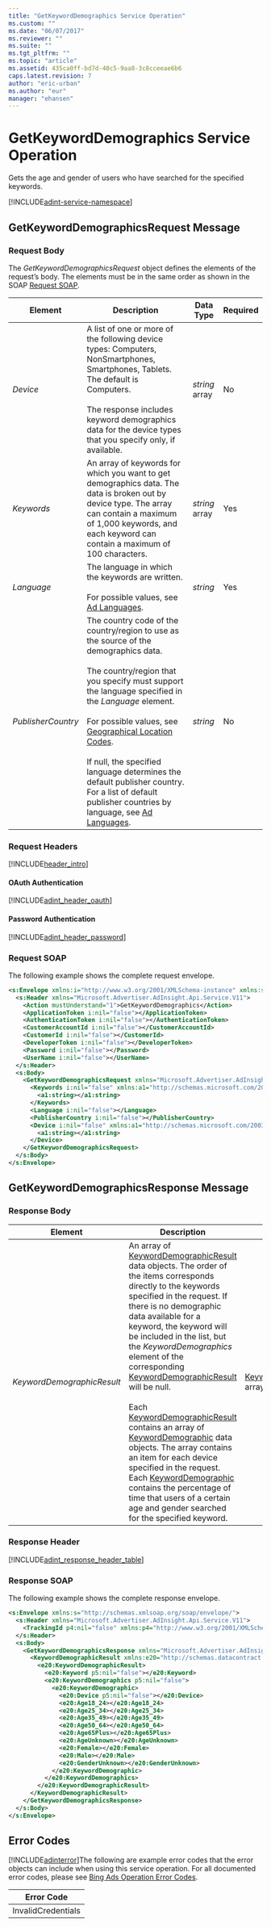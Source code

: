 ```yaml
---
title: "GetKeywordDemographics Service Operation"
ms.custom: ""
ms.date: "06/07/2017"
ms.reviewer: ""
ms.suite: ""
ms.tgt_pltfrm: ""
ms.topic: "article"
ms.assetid: 435ca0ff-bd7d-40c5-9aa8-3c8cceeae6b6
caps.latest.revision: 7
author: "eric-urban"
ms.author: "eur"
manager: "ehansen"
---
```

# GetKeywordDemographics Service Operation
Gets the age and gender of users who have searched for the specified keywords.

[!INCLUDE[adint-service-namespace](../adinsight-api/includes/adint-service-namespace.md)]

## <a name="request"></a>GetKeywordDemographicsRequest Message

### Request Body
The *GetKeywordDemographicsRequest* object defines the elements of the request’s body. The elements must be in the same order as shown in the SOAP [Request SOAP](#request_soap).

|Element|Description|Data Type|Required|
|-----------|---------------|-------------|------------|
|*Device*|A list of one or more of the following device types: Computers, NonSmartphones, Smartphones, Tablets. The default is Computers.<br /><br />The response includes keyword demographics data for the device types that you specify only, if available.|*string* array|No|
|*Keywords*|An array of keywords for which you want to get demographics data. The data is broken out by device type. The array can contain a maximum of 1,000 keywords, and each keyword can contain a maximum of 100 characters.|*string* array|Yes|
|*Language*|The language in which the keywords are written.<br /><br />For possible values, see [Ad Languages](http://go.microsoft.com/fwlink/?LinkId=691113).|*string*|Yes|
|*PublisherCountry*|The country code of the country/region to use as the source of the demographics data.<br /><br />The country/region that you specify must support the language specified in the *Language* element.<br /><br />For possible values, see [Geographical Location Codes](http://go.microsoft.com/fwlink/?LinkId=691115).<br /><br />If null, the specified language determines the default publisher country. For a list of default publisher countries by language, see [Ad Languages](http://go.microsoft.com/fwlink/?LinkId=691113).|*string*|No|

### Request Headers
[!INCLUDE[header_intro](../adinsight-api/includes/header-intro.md)]
#### OAuth Authentication
[!INCLUDE[adint_header_oauth](../adinsight-api/includes/adint-header-oauth.md)]
#### Password Authentication
[!INCLUDE[adint_header_password](../adinsight-api/includes/adint-header-password.md)]
### <a name="request_soap"></a>Request SOAP
The following example shows the complete request envelope.

```xml
<s:Envelope xmlns:i="http://www.w3.org/2001/XMLSchema-instance" xmlns:s="http://schemas.xmlsoap.org/soap/envelope/">
  <s:Header xmlns="Microsoft.Advertiser.AdInsight.Api.Service.V11">
    <Action mustUnderstand="1">GetKeywordDemographics</Action>
    <ApplicationToken i:nil="false"></ApplicationToken>
    <AuthenticationToken i:nil="false"></AuthenticationToken>
    <CustomerAccountId i:nil="false"></CustomerAccountId>
    <CustomerId i:nil="false"></CustomerId>
    <DeveloperToken i:nil="false"></DeveloperToken>
    <Password i:nil="false"></Password>
    <UserName i:nil="false"></UserName>
  </s:Header>
  <s:Body>
    <GetKeywordDemographicsRequest xmlns="Microsoft.Advertiser.AdInsight.Api.Service.V11">
      <Keywords i:nil="false" xmlns:a1="http://schemas.microsoft.com/2003/10/Serialization/Arrays">
        <a1:string></a1:string>
      </Keywords>
      <Language i:nil="false"></Language>
      <PublisherCountry i:nil="false"></PublisherCountry>
      <Device i:nil="false" xmlns:a1="http://schemas.microsoft.com/2003/10/Serialization/Arrays">
        <a1:string></a1:string>
      </Device>
    </GetKeywordDemographicsRequest>
  </s:Body>
</s:Envelope>
```

## <a name="response"></a>GetKeywordDemographicsResponse Message

### <a name="Body_Elements"></a>Response Body

|Element|Description|Data Type|
|-----------|---------------|-------------|
|*KeywordDemographicResult*|An array of [KeywordDemographicResult](../adinsight-api/keyworddemographicresult-data-object.md) data objects. The order of the items corresponds directly to the keywords specified in the request. If there is no demographic data available for a keyword, the keyword will be included in the list, but the *KeywordDemographics* element of the corresponding [KeywordDemographicResult](../adinsight-api/keyworddemographicresult-data-object.md) will be null.<br /><br />Each [KeywordDemographicResult](../adinsight-api/keyworddemographicresult-data-object.md)  contains an array of [KeywordDemographic](../adinsight-api/keyworddemographic-data-object.md) data objects.  The array contains an item for each device specified in the request. Each [KeywordDemographic](../adinsight-api/keyworddemographic-data-object.md) contains the percentage of time that users of a certain age and gender searched for the specified keyword.|[KeywordDemographicResult](../adinsight-api/keyworddemographicresult-data-object.md) array|

### <a name="Header_Elements"></a>Response Header
[!INCLUDE[adint_response_header_table](../adinsight-api/includes/adint-response-header-table.md)]
### Response SOAP
The following example shows the complete response envelope.

```xml
<s:Envelope xmlns:s="http://schemas.xmlsoap.org/soap/envelope/">
  <s:Header xmlns="Microsoft.Advertiser.AdInsight.Api.Service.V11">
    <TrackingId p4:nil="false" xmlns:p4="http://www.w3.org/2001/XMLSchema-instance"></TrackingId>
  </s:Header>
  <s:Body>
    <GetKeywordDemographicsResponse xmlns="Microsoft.Advertiser.AdInsight.Api.Service.V11">
      <KeywordDemographicResult xmlns:e20="http://schemas.datacontract.org/2004/07/Microsoft.BingAds.Advertiser.AdInsight.Api.DataContract.V11.Entity" p5:nil="false" xmlns:p5="http://www.w3.org/2001/XMLSchema-instance">
        <e20:KeywordDemographicResult>
          <e20:Keyword p5:nil="false"></e20:Keyword>
          <e20:KeywordDemographics p5:nil="false">
            <e20:KeywordDemographic>
              <e20:Device p5:nil="false"></e20:Device>
              <e20:Age18_24></e20:Age18_24>
              <e20:Age25_34></e20:Age25_34>
              <e20:Age35_49></e20:Age35_49>
              <e20:Age50_64></e20:Age50_64>
              <e20:Age65Plus></e20:Age65Plus>
              <e20:AgeUnknown></e20:AgeUnknown>
              <e20:Female></e20:Female>
              <e20:Male></e20:Male>
              <e20:GenderUnknown></e20:GenderUnknown>
            </e20:KeywordDemographic>
          </e20:KeywordDemographics>
        </e20:KeywordDemographicResult>
      </KeywordDemographicResult>
    </GetKeywordDemographicsResponse>
  </s:Body>
</s:Envelope>
```

## <a name="errors"></a>Error Codes
[!INCLUDE[adinterror](../adinsight-api/includes/adinterror.md)]The following are example  error codes that the error objects can include when using this service operation. For all documented error codes, please see [Bing Ads Operation Error Codes](http://go.microsoft.com/fwlink/?LinkId=511884).

|Error Code|
|--------------|
|InvalidCredentials|
